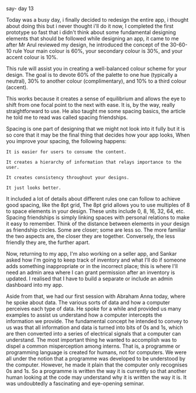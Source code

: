 say- day 13

Today was a busy day, i finally decided to redesign the entire app, i thought about doing this but i never thought i'll do it now, I completed the first prototype so fast that i didn't think about some fundamental designing elements that should be followed while designing an app, it came to me after Mr Arul reviewed my design, he introduced the concept of the 30-60-10 rule Your main colour is 60%, your secondary colour is 30%, and your accent colour is 10%.

This rule will assist you in creating a well-balanced colour scheme for your design. The goal is to devote 60% of the palette to one hue (typically a neutral), 30% to another colour (complimentary), and 10% to a third colour (accent).

This works because it creates a sense of equilibrium and allows the eye to shift from one focal point to the next with ease. It is, by the way, really straightforward to use. He also taught me some spacing basics, the article he told me to read was called spacing friendships. 

Spacing is one part of designing that we might not look into it fully but it is so core that it may be the final thing that decides how your app looks, When you improve your spacing, the following happens:

    It is easier for users to consume the content.

    It creates a hierarchy of information that relays importance to the user.

    It creates consistency throughout your designs.

    It just looks better.

It included a lot of details about different rules one can follow to achieve good spacing, like the 8pt grid, The 8pt grid allows you to use multiples of 8 to space elements in your design. These units include 0, 8, 16, 32, 64, etc. Spacing friendships is simply linking spaces with personal relations to make it easy to remember. Think of the distance between elements in your design as friendship circles. Some are closer; some are less so. The more familiar the two aspects are, the closer they are together. Conversely, the less friendly they are, the further apart. 

Now, returning to my app, I'm also working on a seller app, and Sankar asked how I'm going to keep track of inventory and what I'll do if someone adds something inappropriate or in the incorrect place; this is where I'll need an admin area where I can grant permission after an inventory is updated. I realised that I have to build a separate or include an admin dashboard into my app. 

Aside from that, we had our first session with Abraham Anna today, where he spoke about data. The various sorts of data and how a computer perceives each type of data. He spoke for a while and provided us many examples to assist us understand how a computer intercepts the information we provide. The fundamental concept he intended to convey to us was that all information and data is turned into bits of 0s and 1s, which are then converted into a series of electrical signals that a computer can understand. The most important thing he wanted to accomplish was to dispel a common misperception among interns. That is, a programme or programming language is created for humans, not for computers. We were all under the notion that a programme was developed to be understood by the computer. However, he made it plain that the computer only recognises 0s and 1s. So a programme is written the way it is currently so that another human looking at the code may understand why it is written the way it is. It was undoubtedly a fascinating and eye-opening seminar.

 
